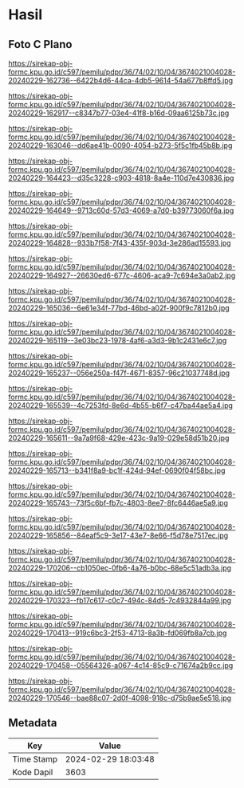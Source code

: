 # Hasil

## Foto C Plano

https://sirekap-obj-formc.kpu.go.id/c597/pemilu/pdpr/36/74/02/10/04/3674021004028-20240229-162736--6422b4d6-44ca-4db5-9614-54a677b8ffd5.jpg

https://sirekap-obj-formc.kpu.go.id/c597/pemilu/pdpr/36/74/02/10/04/3674021004028-20240229-162917--c8347b77-03e4-41f8-b16d-09aa6125b73c.jpg

https://sirekap-obj-formc.kpu.go.id/c597/pemilu/pdpr/36/74/02/10/04/3674021004028-20240229-163046--dd6ae41b-0090-4054-b273-5f5c1fb45b8b.jpg

https://sirekap-obj-formc.kpu.go.id/c597/pemilu/pdpr/36/74/02/10/04/3674021004028-20240229-164423--d35c3228-c903-4818-8a4e-110d7e430836.jpg

https://sirekap-obj-formc.kpu.go.id/c597/pemilu/pdpr/36/74/02/10/04/3674021004028-20240229-164649--9713c60d-57d3-4069-a7d0-b39773060f6a.jpg

https://sirekap-obj-formc.kpu.go.id/c597/pemilu/pdpr/36/74/02/10/04/3674021004028-20240229-164828--933b7f58-7f43-435f-903d-3e286ad15593.jpg

https://sirekap-obj-formc.kpu.go.id/c597/pemilu/pdpr/36/74/02/10/04/3674021004028-20240229-164927--26630ed6-677c-4606-aca9-7c694e3a0ab2.jpg

https://sirekap-obj-formc.kpu.go.id/c597/pemilu/pdpr/36/74/02/10/04/3674021004028-20240229-165036--6e61e34f-77bd-46bd-a02f-900f9c7812b0.jpg

https://sirekap-obj-formc.kpu.go.id/c597/pemilu/pdpr/36/74/02/10/04/3674021004028-20240229-165119--3e03bc23-1978-4af6-a3d3-9b1c2431e6c7.jpg

https://sirekap-obj-formc.kpu.go.id/c597/pemilu/pdpr/36/74/02/10/04/3674021004028-20240229-165237--056e250a-f47f-4671-8357-96c21037748d.jpg

https://sirekap-obj-formc.kpu.go.id/c597/pemilu/pdpr/36/74/02/10/04/3674021004028-20240229-165539--4c7253fd-8e6d-4b55-b6f7-c47ba44ae5a4.jpg

https://sirekap-obj-formc.kpu.go.id/c597/pemilu/pdpr/36/74/02/10/04/3674021004028-20240229-165611--9a7a9f68-429e-423c-9a19-029e58d51b20.jpg

https://sirekap-obj-formc.kpu.go.id/c597/pemilu/pdpr/36/74/02/10/04/3674021004028-20240229-165713--b341f8a9-bc1f-424d-94ef-0690f04f58bc.jpg

https://sirekap-obj-formc.kpu.go.id/c597/pemilu/pdpr/36/74/02/10/04/3674021004028-20240229-165743--73f5c6bf-fb7c-4803-8ee7-8fc6446ae5a9.jpg

https://sirekap-obj-formc.kpu.go.id/c597/pemilu/pdpr/36/74/02/10/04/3674021004028-20240229-165856--84eaf5c9-3e17-43e7-8e66-f5d78e7517ec.jpg

https://sirekap-obj-formc.kpu.go.id/c597/pemilu/pdpr/36/74/02/10/04/3674021004028-20240229-170206--cb1050ec-0fb6-4a76-b0bc-68e5c51adb3a.jpg

https://sirekap-obj-formc.kpu.go.id/c597/pemilu/pdpr/36/74/02/10/04/3674021004028-20240229-170323--fb17c617-c0c7-494c-84d5-7c4932844a99.jpg

https://sirekap-obj-formc.kpu.go.id/c597/pemilu/pdpr/36/74/02/10/04/3674021004028-20240229-170413--919c6bc3-2f53-4713-8a3b-fd069fb8a7cb.jpg

https://sirekap-obj-formc.kpu.go.id/c597/pemilu/pdpr/36/74/02/10/04/3674021004028-20240229-170458--05564326-a067-4c14-85c9-c71674a2b9cc.jpg

https://sirekap-obj-formc.kpu.go.id/c597/pemilu/pdpr/36/74/02/10/04/3674021004028-20240229-170546--bae88c07-2d0f-4098-918c-d75b9ae5e518.jpg


## Metadata

| Key        | Value               |
| ---------- | ------------------- |
| Time Stamp | 2024-02-29 18:03:48 |
| Kode Dapil | 3603                |



